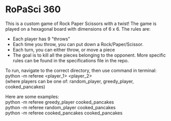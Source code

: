 # RoPaSci 360 #

This is a custom game of Rock Paper Scissors with a twist! The game is played on a hexagonal board with dimensions of 6 x 6.
The rules are:
- Each player has 9 "throws"
- Each time you throw, you can put down a Rock/Paper/Scissor.
- Each turn, you can either throw, or move a piece
- The goal is to kill all the pieces belonging to the opponent.
More specific rules can be found in the specifications file in the repo.

To run, navigate to the correct directory, then use command in terminal:  
python -m referee <player_1> <player_2>  
(where players can be one of: random_player, greedy_player, cooked_pancakes)

Here are some examples:  
python -m referee greedy_player cooked_pancakes  
python -m referee random_player cooked_pancakes  
python -m referee cooked_pancakes cooked_pancakes  

